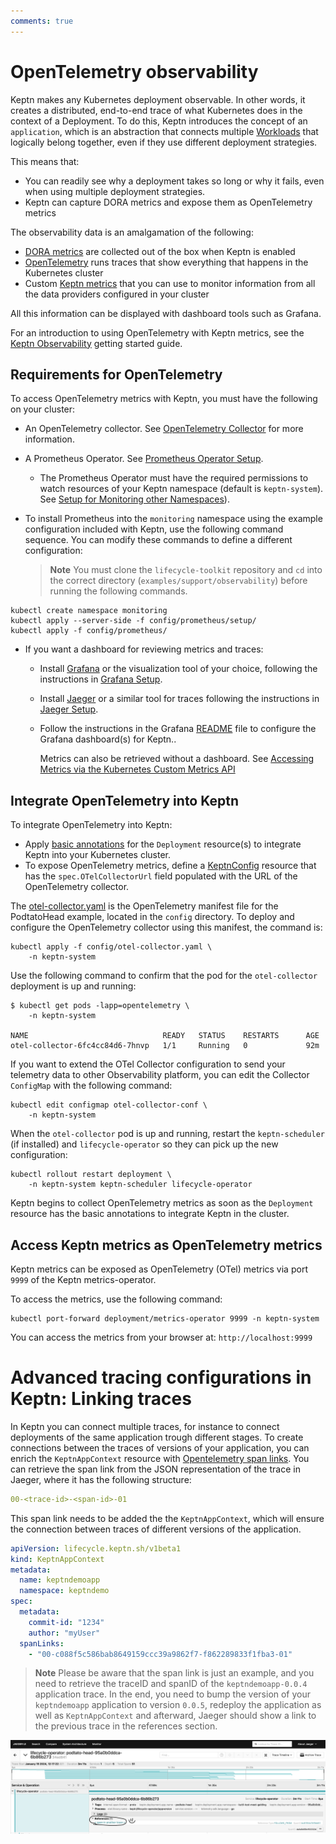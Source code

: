 ```yaml
---
comments: true
---
```


# OpenTelemetry observability

Keptn makes any Kubernetes deployment observable.
In other words, it creates a distributed, end-to-end trace
of what Kubernetes does in the context of a Deployment.
To do this,
Keptn introduces the concept of an `application`,
which is an abstraction that connects multiple
[Workloads](https://kubernetes.io/docs/concepts/workloads/) that logically belong together,
even if they use different deployment strategies.

This means that:

- You can readily see why a deployment takes so long
  or why it fails, even when using multiple deployment strategies.
- Keptn can capture DORA metrics and expose them as OpenTelemetry metrics

The observability data is an amalgamation of the following:

- [DORA metrics](dora.md)
  are collected out of the box when Keptn is enabled
- [OpenTelemetry](https://opentelemetry.io/)
  runs traces that show everything that happens in the Kubernetes cluster
- Custom
  [Keptn metrics](evaluatemetrics.md)
  that you can use to monitor information
  from all the data providers configured in your cluster

All this information can be displayed with dashboard tools
such as Grafana.

For an introduction to using OpenTelemetry with Keptn metrics, see the
[Keptn Observability](../getting-started/observability.md)
getting started guide.

## Requirements for OpenTelemetry

To access OpenTelemetry metrics with Keptn,
you must have the following on your cluster:

- An OpenTelemetry collector.
  See
  [OpenTelemetry Collector](https://opentelemetry.io/docs/collector/)
  for more information.
- A Prometheus Operator.
  See [Prometheus Operator Setup](https://github.com/prometheus-operator/kube-prometheus/blob/main/docs/customizing.md).

  - The Prometheus Operator must have the required permissions
    to watch resources of your Keptn namespace
    (default is `keptn-system`).
    See
    [Setup for Monitoring other Namespaces](https://prometheus-operator.dev/docs/kube/monitoring-other-namespaces/)).

- To install Prometheus into the `monitoring` namespace
  using the example configuration included with Keptn,
  use the following command sequence.
  You can modify these commands to define a different configuration:

    > **Note**
  You must clone the `lifecycle-toolkit` repository
  and `cd` into the correct directory
  (`examples/support/observability`) before running the following commands.

```shell
kubectl create namespace monitoring
kubectl apply --server-side -f config/prometheus/setup/
kubectl apply -f config/prometheus/
```

- If you want a dashboard for reviewing metrics and traces:

  - Install
    [Grafana](https://grafana.com/grafana/)
    or the visualization tool of your choice, following the instructions in
    [Grafana Setup](https://grafana.com/docs/grafana/latest/setup-grafana/).
  - Install
    [Jaeger](https://www.jaegertracing.io/)
    or a similar tool for traces following the instructions in
    [Jaeger Setup](https://www.jaegertracing.io/docs/1.50/getting-started/).

  - Follow the instructions in the Grafana
    [README](https://github.com/keptn/lifecycle-toolkit/blob/main/dashboards/grafana/README.md)
    file to configure the Grafana dashboard(s) for Keptn..

    Metrics can also be retrieved without a dashboard.
    See
    [Accessing Metrics via the Kubernetes Custom Metrics API](evaluatemetrics.md/#accessing-metrics-via-the-kubernetes-custom-metrics-api)

## Integrate OpenTelemetry into Keptn

To integrate OpenTelemetry into Keptn:

- Apply
  [basic annotations](./integrate.md#basic-annotations)
  for the `Deployment` resource(s)
  to integrate Keptn into your Kubernetes cluster.
- To expose OpenTelemetry metrics,
  define a [KeptnConfig](../reference/crd-reference/config.md) resource
  that has the `spec.OTelCollectorUrl` field populated
  with the URL of the OpenTelemetry collector.

The
[otel-collector.yaml](https://github.com/keptn/lifecycle-toolkit/blob/main/examples/support/observability/config/otel-collector.yaml)
is the OpenTelemetry manifest file for the PodtatoHead example,
located in the `config` directory.
To deploy and configure the OpenTelemetry collector
using this manifest, the command is:

```shell
kubectl apply -f config/otel-collector.yaml \
    -n keptn-system
```

Use the following command to confirm that the pod
for the `otel-collector` deployment is up and running:

```shell
$ kubectl get pods -lapp=opentelemetry \
    -n keptn-system

NAME                              READY   STATUS    RESTARTS      AGE
otel-collector-6fc4cc84d6-7hnvp   1/1     Running   0             92m
```

If you want to extend the OTel Collector configuration
to send your telemetry data to other Observability platform,
you can edit the Collector `ConfigMap` with the following command:

```shell
kubectl edit configmap otel-collector-conf \
    -n keptn-system
```

When the `otel-collector` pod is up and running,
restart the `keptn-scheduler` (if installed) and `lifecycle-operator`
so they can pick up the new configuration:

```shell
kubectl rollout restart deployment \
    -n keptn-system keptn-scheduler lifecycle-operator
```

Keptn begins to collect OpenTelemetry metrics
as soon as the `Deployment` resource
has the basic annotations to integrate Keptn in the cluster.

## Access Keptn metrics as OpenTelemetry metrics

Keptn metrics can be exposed as OpenTelemetry (OTel) metrics
via port `9999` of the Keptn metrics-operator.

To access the metrics, use the following command:

```shell
kubectl port-forward deployment/metrics-operator 9999 -n keptn-system
```

You can access the metrics from your browser at: `http://localhost:9999`

# Advanced tracing configurations in Keptn: Linking traces

In Keptn you can connect multiple traces, for instance to connect deployments 
of the same application trough different stages. 
To create connections between the traces of versions of your application, you can enrich the
`KeptnAppContext` resource with
[Opentelemetry span links](https://opentelemetry.io/docs/concepts/signals/traces/#span-links).
You can retrieve the span link from the JSON representation of the trace in Jaeger, where
it has the following structure:

```yaml
00-<trace-id>-<span-id>-01
```

This span link needs to be added the the `KeptnAppContext`, which will ensure the connection
between traces of different versions of the application.

```yaml
apiVersion: lifecycle.keptn.sh/v1beta1
kind: KeptnAppContext
metadata:
  name: keptndemoapp
  namespace: keptndemo
spec:
  metadata:
    commit-id: "1234"
    author: "myUser"
  spanLinks:
    - "00-c088f5c586bab8649159ccc39a9862f7-f862289833f1fba3-01"
```

> **Note**
> Please be aware that the span link is just an example, and you need to retrieve the traceID and spanID
> of the `keptndemoapp-0.0.4` application trace.
In the end, you need to bump the version of your `keptndemoapp` application to version `0.0.5`, redeploy
the application as well as `KeptnAppContext` and
afterward, Jaeger should show a link to the previous trace in the references section.

![linked trace](./assets/linkedtrace.png)